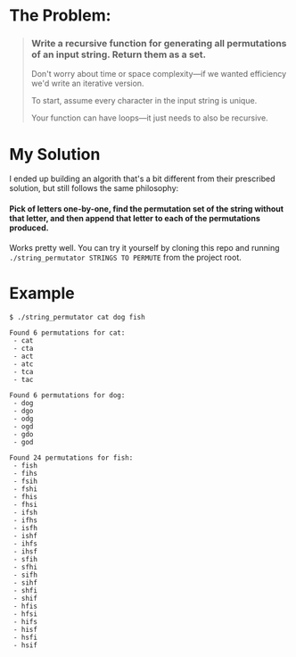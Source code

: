 # The Problem:

> ### Write a recursive function for generating all permutations of an input string. Return them as a set.
> Don't worry about time or space complexity—if we wanted efficiency we'd write an iterative version.
>
> To start, assume every character in the input string is unique.
>
> Your function can have loops—it just needs to also be recursive.

# My Solution

I ended up building an algorith that's a bit different from their prescribed
solution, but still follows the same philosophy:

#### Pick of letters one-by-one, find the permutation set of the string without that letter, and then append that letter to each of the permutations produced.

Works pretty well. You can try it yourself by cloning this repo and running
`./string_permutator STRINGS TO PERMUTE` from the project root.

# Example
```shell
$ ./string_permutator cat dog fish

Found 6 permutations for cat:
 - cat
 - cta
 - act
 - atc
 - tca
 - tac

Found 6 permutations for dog:
 - dog
 - dgo
 - odg
 - ogd
 - gdo
 - god

Found 24 permutations for fish:
 - fish
 - fihs
 - fsih
 - fshi
 - fhis
 - fhsi
 - ifsh
 - ifhs
 - isfh
 - ishf
 - ihfs
 - ihsf
 - sfih
 - sfhi
 - sifh
 - sihf
 - shfi
 - shif
 - hfis
 - hfsi
 - hifs
 - hisf
 - hsfi
 - hsif
```
